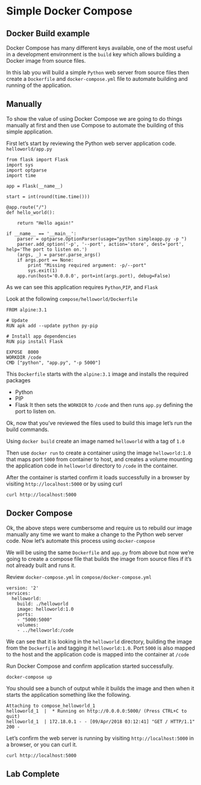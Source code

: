 # Simple Docker Compose
## Docker Build example 
Docker Compose has many different keys available, one of the most useful in a development environment is the `build` key which allows building a Docker image from source files. 

In this lab you will build a simple `Python` web server from source files then create a `Dockerfile` and `docker-compose.yml` file to automate building and running of the application. 

## Manually 
To show the value of using Docker Compose we are going to do things manually at first and then use Compose to automate the building of this simple application. 

First let’s start by reviewing the Python web server application code. 
`helloworld/app.py`
```
from flask import Flask
import sys
import optparse
import time

app = Flask(__name__)

start = int(round(time.time()))

@app.route("/")
def hello_world():

    return "Hello again!"

if __name__ == '__main__':
    parser = optparse.OptionParser(usage="python simpleapp.py -p ")
    parser.add_option('-p', '--port', action='store', dest='port', help='The port to listen on.')
    (args, _) = parser.parse_args()
    if args.port == None:
        print "Missing required argument: -p/--port"
        sys.exit(1)
    app.run(host='0.0.0.0', port=int(args.port), debug=False)
```

As we can see this application requires `Python`,`PIP`, and `Flask`

Look at the following
`compose/helloworld/Dockerfile`
```
FROM alpine:3.1

# Update
RUN apk add --update python py-pip

# Install app dependencies
RUN pip install Flask

EXPOSE  8000
WORKDIR /code
CMD ["python", "app.py", "-p 5000"]
```

This `Dockerfile` starts with the `alpine:3.1` image and installs the required packages 
* Python
* PIP
* Flask
It then sets the `WORKDIR` to `/code` and then runs  `app.py` defining the port to listen on. 

Ok, now that you’ve reviewed the files used to build this image let’s run the build commands. 

Using `docker build` create an image named `helloworld` with a tag of `1.0`

Then use `docker run` to create a container using the image `helloworld:1.0` that maps port `5000` from container to host, and creates a volume mounting the application code in `helloworld`  directory to `/code` in the container. 

After the container is started confirm it loads successfully in a browser by visiting `http://localhost:5000` or by using curl
```
curl http://localhost:5000
```

## Docker Compose
Ok, the above steps were cumbersome and require us to rebuild our image manually any time we want to make a change to the Python web server code. Now let’s automate this process using `docker-compose`

We will be using the same `Dockerfile` and `app.py` from above but now we’re going to create a compose file that builds the image from source files if it’s not already built and runs it. 

Review `docker-compose.yml`  in `compose/docker-compose.yml`
```
version: '2'
services:
  helloworld:
    build: ./helloworld
    image: helloworld:1.0
    ports:
    - "5000:5000"
    volumes:
    - ../helloworld:/code
```

We can see that it is looking in the `helloworld` directory, building the image from the `Dockerfile` and tagging it `helloworld:1.0`.  Port `5000` is also mapped to the host and the application code is mapped into the container at `/code`

Run Docker Compose and confirm application started successfully. 
```
docker-compose up 
```

You should see a bunch of output while it builds the image and then when it starts the application something like the following. 
```
Attaching to compose_helloworld_1
helloworld_1  |  * Running on http://0.0.0.0:5000/ (Press CTRL+C to quit)
helloworld_1  | 172.18.0.1 - - [09/Apr/2018 03:12:41] "GET / HTTP/1.1" 200 -
```

Let’s confirm the web server is running by visiting `http://localhost:5000` in a browser, or you can curl it. 
```
curl http://localhost:5000
```

## Lab Complete 